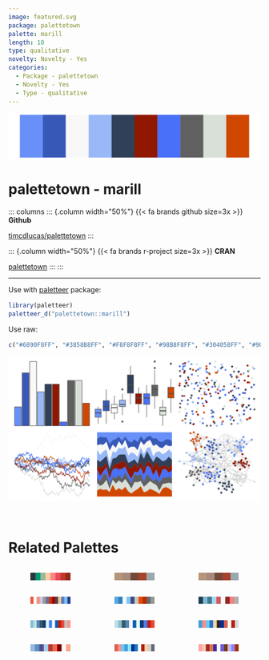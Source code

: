 ```yaml
---
image: featured.svg
package: palettetown
palette: marill
length: 10
type: qualitative
novelty: Novelty - Yes
categories:
  - Package - palettetown
  - Novelty - Yes
  - Type - qualitative
---
```


![](featured.svg)

# palettetown - marill 

::: columns
::: {.column width="50%"}
{{< fa brands github size=3x >}}
**Github**

[timcdlucas/palettetown](https://github.com/timcdlucas/palettetown)
:::

::: {.column width="50%"}
{{< fa brands r-project size=3x >}}
**CRAN**

[palettetown](https://CRAN.R-project.org/package=palettetown)
:::
:::

<hr> 

Use with [paletteer](https://emilhvitfeldt.github.io/paletteer/) package:

```r
library(paletteer)
paletteer_d("palettetown::marill")
```

Use raw:

```r
c("#6890F8FF", "#3858B8FF", "#F8F8F8FF", "#98B8F8FF", "#304058FF", "#901800FF", "#4870F8FF", "#606060FF", "#D8E0D8FF", "#D04800FF")
``` 

![](examples.png) 

<br>

# Related Palettes

<div class="list" style="display: grid; grid-template-columns: auto auto auto;"> <figure class="figure">
<a href="../../awtools/a_palette/"> <img src="../../awtools/a_palette/featured.svg" style="width: 100%;" class="figure-img"></a>
</figure> <figure class="figure">
<a href="../../ButterflyColors/hamadryas_feronia/"> <img src="../../ButterflyColors/hamadryas_feronia/featured.svg" style="width: 100%;" class="figure-img"></a>
</figure> <figure class="figure">
<a href="../../ButterflyColors/hamadryas_feronia/"> <img src="../../ButterflyColors/hamadryas_feronia/featured.svg" style="width: 100%;" class="figure-img"></a>
</figure> <figure class="figure">
<a href="../../palettetown/flaaffy/"> <img src="../../palettetown/flaaffy/featured.svg" style="width: 100%;" class="figure-img"></a>
</figure> <figure class="figure">
<a href="../../palettetown/azumarill/"> <img src="../../palettetown/azumarill/featured.svg" style="width: 100%;" class="figure-img"></a>
</figure> <figure class="figure">
<a href="../../palettetown/tangela/"> <img src="../../palettetown/tangela/featured.svg" style="width: 100%;" class="figure-img"></a>
</figure> <figure class="figure">
<a href="../../palettetown/nidorina/"> <img src="../../palettetown/nidorina/featured.svg" style="width: 100%;" class="figure-img"></a>
</figure> <figure class="figure">
<a href="../../palettetown/nidoranf/"> <img src="../../palettetown/nidoranf/featured.svg" style="width: 100%;" class="figure-img"></a>
</figure> <figure class="figure">
<a href="../../palettetown/porygon/"> <img src="../../palettetown/porygon/featured.svg" style="width: 100%;" class="figure-img"></a>
</figure> <figure class="figure">
<a href="../../palettetown/phanpy/"> <img src="../../palettetown/phanpy/featured.svg" style="width: 100%;" class="figure-img"></a>
</figure> <figure class="figure">
<a href="../../palettetown/porygon2/"> <img src="../../palettetown/porygon2/featured.svg" style="width: 100%;" class="figure-img"></a>
</figure> <figure class="figure">
<a href="../../palettetown/jigglypuff/"> <img src="../../palettetown/jigglypuff/featured.svg" style="width: 100%;" class="figure-img"></a>
</figure> 
</div>
